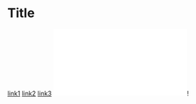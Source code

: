 # Title

[link1](https://vac.ucsd.edu)
[link2](stupid-stupid-website.html)
[link3](www.clubpenguin.com)
![link4](not-a-website.org)!